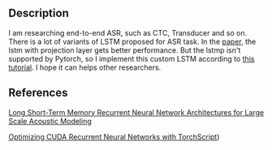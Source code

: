 ## Description
I am researching end-to-end ASR, such as CTC, Transducer and so on. There is a lot of variants of LSTM proposed for ASR task. In the [paper](https://static.googleusercontent.com/media/research.google.com/zh-CN//pubs/archive/43905.pdf), the lstm with projection layer gets better performance. But the lstmp isn't supported by Pytorch, so I implement this custom LSTM according to [this tutorial](https://pytorch.org/blog/optimizing-cuda-rnn-with-torchscript/). I hope it can helps other researchers. 

## References

[Long Short-Term Memory Recurrent Neural Network Architectures
for Large Scale Acoustic Modeling](https://static.googleusercontent.com/media/research.google.com/zh-CN//pubs/archive/43905.pdf)

[Optimizing CUDA Recurrent Neural Networks with TorchScript](https://pytorch.org/blog/optimizing-cuda-rnn-with-torchscript/))
